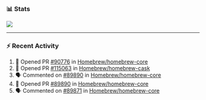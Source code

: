 ### :bar_chart: Stats

<a href="#">
  <img align="center" src="https://github-readme-stats.vercel.app/api?username=tuzi3040&show_icons=true&theme=dark" />
</a>

---

### :zap: Recent Activity

<!--START_SECTION:activity-->
1. 💪 Opened PR [#90776](https://github.com/Homebrew/homebrew-core/pull/90776) in [Homebrew/homebrew-core](https://github.com/Homebrew/homebrew-core)
2. 💪 Opened PR [#115063](https://github.com/Homebrew/homebrew-cask/pull/115063) in [Homebrew/homebrew-cask](https://github.com/Homebrew/homebrew-cask)
3. 🗣 Commented on [#89890](https://github.com/Homebrew/homebrew-core/issues/89890) in [Homebrew/homebrew-core](https://github.com/Homebrew/homebrew-core)
4. 💪 Opened PR [#89890](https://github.com/Homebrew/homebrew-core/pull/89890) in [Homebrew/homebrew-core](https://github.com/Homebrew/homebrew-core)
5. 🗣 Commented on [#89871](https://github.com/Homebrew/homebrew-core/issues/89871) in [Homebrew/homebrew-core](https://github.com/Homebrew/homebrew-core)
<!--END_SECTION:activity-->
